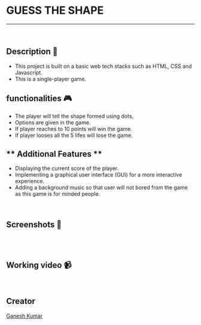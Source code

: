# **GUESS THE SHAPE** 

---

<br>

## **Description 📃** 
- This project is built on a basic web tech stacks such as HTML, CSS and Javascript.
- This is a single-player game.

## **functionalities 🎮** 
- The player will tell the shape formed using dots.
- Options are given in the game.
- If player reaches to 10 points will win the game.
- If player looses all the 5 lifes will lose the game.

## ** Additional Features **
- Displaying the current score of the player.
- Implementing a graphical user interface (GUI) for a more interactive experience.
- Adding a background music so that user will not bored from the game as this game is for minded people.

<br>

## **Screenshots 📸**

<br>



<br>

## **Working video 📹**
<!-- add your working video over here -->


<br>

## **Creator**
[Ganesh Kumar](https://github.com/codewithganeshhh)
